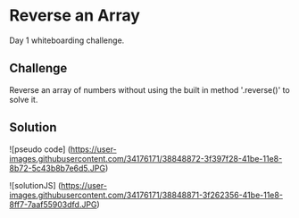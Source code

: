 # Reverse an Array

Day 1 whiteboarding challenge.

## Challenge

Reverse an array of numbers without using the built in method '.reverse()' to solve it. 

## Solution

![pseudo code] (https://user-images.githubusercontent.com/34176171/38848872-3f397f28-41be-11e8-8b72-5c43b8b7e6d5.JPG)

![solutionJS] (https://user-images.githubusercontent.com/34176171/38848871-3f262356-41be-11e8-8ff7-7aaf55903dfd.JPG)

